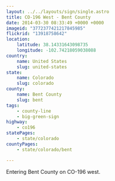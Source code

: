 ```yaml
---
layout: ../../layouts/sign/single.astro
title: CO-196 West - Bent County
date: 2014-03-30 08:33:49 +0000 +0000
imageid: "3772377421217845985"
flickrid: "13918758642"
location:
    latitude: 38.14331643098735
    longitude: -102.74218059038088
country:
    name: United States
    slug: united-states
state:
    name: Colorado
    slug: colorado
county:
    name: Bent County
    slug: bent
tags:
    - county-line
    - big-green-sign
highway:
    - co196
statePages:
    - state/colorado
countyPages:
    - state/colorado/bent

---
```

Entering Bent County on CO-196 west.